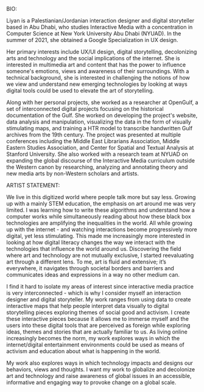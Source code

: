 BIO: </br>

Liyan is a Palestianian/Jordanian interaction designer and digital storyteller based in Abu Dhabi, who studies Interactive Media with a concentration in Computer Science at New York University Abu Dhabi (NYUAD). In the summer of 2021, she obtained a Google Specialization in UX design. 

Her primary interests include UX/UI design, digital storytelling, decolonizing arts and technology and the social implications of the internet. She is interested in multimedia art and content that has the power to influence someone's emotions, views and awareness of their surroundings. With a technical background, she is interested in challenging the notions of how we view and understand new emerging technologies by looking at ways digital tools could be used to elevate the art of storytelling.  

Along with her personal projects, she worked as a researcher at OpenGulf, a set of interconnected digital projects focusing on the historical documentation of the Gulf. She worked on developing the project's website, data analysis and manipulation, visualizing the data in the form of visually stimulating maps, and training a HTR model to transcribe handwritten Gulf archives from the 19th century. The project was presented at multiple conferences including the Middle East Librarians Association, Middle Eastern Studies Association, and Center for Spatial and Textual Analysis at Stanford University. She also worked with a research team at NYUAD on expanding the global discourse of the Interactive Media curriculum outside the Western canon by researching, analyzing and annotating theory and new media arts by non-Western scholars and artists. 













ARTIST STATEMENT: </br>

We live in this digitized world where people talk more but say less. Growing up with a mainly STEM education, the emphasis on art around me was very limited. I was learning how to write these algorithms and understand how a computer works while simultaneously reading about how these black box technologies are amplifying the inequalities in the world. All while growing up with the internet - and watching interactions become progressively more digital, yet less stimulating. This made me increasingly more interested in looking at how digital literacy changes the way we interact with the technologies that influence the world around us. Discovering the field where art and technology are not mutually exclusive, I started reevaluating art through a different lens. To me, art is fluid and extensive; it’s everywhere, it navigates through societal borders and barriers and communicates ideas and expressions in a way no other medium can. 

I find it hard to isolate my areas of interest since interactive media practice is very interconnected - which is why I consider myself an interaction designer and digital storyteller. My work ranges from using data to create interactive maps that help people interpret data visually to digital storytelling pieces exploring themes of social good and activism. I create these interactive pieces because it allows me to immerse myself and the users into these digital tools that are perceived as foreign while exploring ideas, themes and stories that are actually familiar to us. As living online increasingly becomes the norm, my work explores ways in which the internet/digital entertainment environments could be used as means of activism and education about what is happening in the world. 

My work also explores ways in which technology impacts and designs our behaviors, views and thoughts. I want my work to globalize and decolonize art and technology and raise awareness of global issues in an accessible, informative and engaging way to provoke change on a global scale. 
